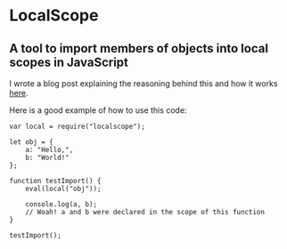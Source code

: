 # LocalScope

## A tool to import members of objects into local scopes in JavaScript

I wrote a blog post explaining the reasoning behind this and how it works
[here](https://owen.cafe/1/native-imports-in-javascript).

Here is a good example of how to use this code:

```
var local = require("localscope");

let obj = {
	a: "Hello,",
	b: "World!"
};

function testImport() {
	eval(local("obj"));

	console.log(a, b);
	// Woah! a and b were declared in the scope of this function
}

testImport();
```
